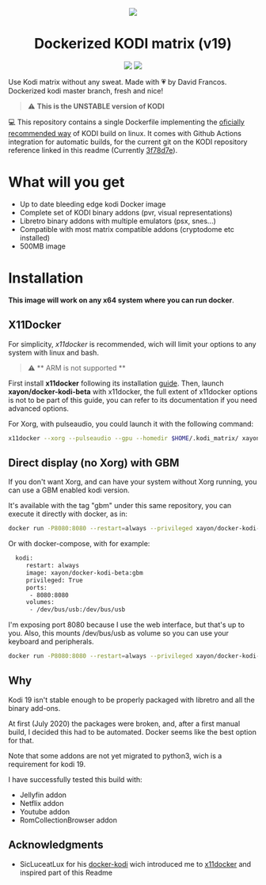 <span style="display:block;text-align:center">[![](https://raw.githubusercontent.com/XayOn/docker-kodi-beta/master/kodilovesdocker.png)](https://hub.docker.com/r/xayon/docker-kodi-beta) </span>

<center><h1> Dockerized KODI matrix (v19) </h1> </center>

<span style="display:block;text-align:center">![](https://github.com/XayOn/docker-kodi-beta/workflows/Publish%20to%20Docker/badge.svg) ![](https://img.shields.io/docker/pulls/xayon/docker-kodi-beta)</span>


Use Kodi matrix without any sweat. Made with :heartpulse: by David Francos.
Dockerized kodi master branch, fresh and nice!

> :warning: **This is the UNSTABLE version of KODI**

:computer: This repository contains a single Dockerfile implementing the [oficially recommended way][5] of KODI build on linux. It comes with Github Actions integration for automatic builds, for the current git on the KODI repository reference linked in this readme (Currently [3f78d7e][4]).


# What will you get

- Up to date bleeding edge kodi Docker image
- Complete set of KODI binary addons (pvr, visual representations)
- Libretro binary addons with multiple emulators (psx, snes...)
- Compatible with most matrix compatible addons (cryptodome etc installed)
- 500MB image

# Installation

**This image will work on any x64 system where you can run docker**.

## X11Docker

For simplicity, *x11docker* is recommended, wich will limit your options to any
system with linux and bash.

> :warning: ** ARM is not supported **

First install **x11docker** following its installation [guide][3].
Then, launch **xayon/docker-kodi-beta** with x11docker, the full extent of
x11docker options is not to be part of this guide, you can refer to its
documentation if you need advanced options.

For Xorg, with pulseaudio, you could launch it with the following command:

```bash
x11docker --xorg --pulseaudio --gpu --homedir $HOME/.kodi_matrix/ xayon/docker-kodi-beta
```

## Direct display (no Xorg) with GBM

If you don't want Xorg, and can have your system without Xorg running, you can
use a GBM enabled kodi version.

It's available with the tag "gbm" under this same repository, you can execute
it directly with docker, as in:

```bash
docker run -P8080:8080 --restart=always --privileged xayon/docker-kodi-beta:gbm
```

Or with docker-compose, with for example:

```bash
  kodi:
     restart: always
     image: xayon/docker-kodi-beta:gbm 
     privileged: True
     ports:
      - 8080:8080
     volumes:
      - /dev/bus/usb:/dev/bus/usb
```

I'm exposing port 8080 because I use the web interface, but that's up to you.
Also, this mounts /dev/bus/usb as volume so you can use your keyboard and
peripherals.

```bash
docker run -P8080:8080 --restart=always --privileged xayon/docker-kodi-beta:gbm
 ```


## Why

Kodi 19 isn't stable enough to be properly packaged with libretro and all the
binary add-ons.

At first (July 2020) the packages were broken, and, after a first manual build,
I decided this had to be automated. Docker seems like the best option for that.

Note that some addons are not yet migrated to python3, wich is a requirement
for kodi 19. 

I have successfully tested this build with:

- Jellyfin addon
- Netflix addon
- Youtube addon
- RomCollectionBrowser addon


## Acknowledgments

- SicLuceatLux for his [docker-kodi][1] wich introduced me to
  [x11docker][2] and inspired part of this Readme

[1]: https://github.com/SicLuceatLux/docker-kodi
[2]: https://github.com/mviereck/x11docker
[3]: https://github.com/mviereck/x11docker#shortest-way-for-first-installation "guide"
[4]: https://github.com/xbmc/xbmc/commit/3f78d7e27055d337d28e2f8354f750d222952246 "3f78d7e"
[5]: https://github.com/xbmc/xbmc/blob/master/docs/README.Linux.md "oficially recommended way"
